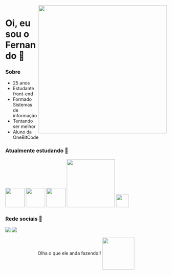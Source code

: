 <img src="https://media0.giphy.com/media/NXzgEkrXOilbi/giphy.webp?cid=ecf05e47zdivsgfll8t53asyvmb00mi4r3jvuyl2ta8y2jv7&rid=giphy.webp&ct=s" min-width="400px" max-width="400px" width="400px" align="right"/>


# Oi, eu sou o Fernando 🖖


### Sobre 

- 25 anos
- Estudante front-end
- Formado Sistemas de informação
- Tentando ser melhor
- Aluno da OneBitCode

### Atualmente estudando 👾
<div display="flex"> 
  <img src="https://media2.giphy.com/media/XAxylRMCdpbEWUAvr8/200w.webp?cid=ecf05e4728upete7rz0opot2f3hpr89301x0tqtf3xizxcdh&rid=200w.webp&ct=s" width="60" heigth="50"/> 
  <img src="https://media3.giphy.com/media/fsEaZldNC8A1PJ3mwp/giphy.gif?cid=ecf05e4728upete7rz0opot2f3hpr89301x0tqtf3xizxcdh&rid=giphy.gif&ct=s" width="60" heigth="50"/> 
  <img src="https://media4.giphy.com/media/ln7z2eWriiQAllfVcn/200w.webp?cid=ecf05e47re1vyayngjoaorycfb5qk9r81vusl1gq0gbasxi7&rid=200w.webp&ct=s" width="60" heigth="50"/>

<img src="https://media0.giphy.com/media/iFmw13LV1hHhViPPWz/200w.webp?cid=ecf05e472pl7uhfx2f97cdecw5hd3i50r2not0onrj8rwzyo&rid=200w.webp&ct=s" width="150" heigth="50">

<img src="https://external-content.duckduckgo.com/iu/?u=https%3A%2F%2Ficonape.com%2Fwp-content%2Fpng_logo_vector%2Ffigma-logo.png&f=1&nofb=1" width="40" />
</div>

### Rede sociais 🤝
[<img src="https://img.shields.io/badge/linkedin-%230077B5.svg?&style=for-the-badge&logo=linkedin&logoColor=white" />](https://www.linkedin.com/in/fernando-coelho-mendes/)
[![](https://camo.githubusercontent.com/b3d4671768bd0f9b6c8f410a25a96e0c5a4d135208d8910461e986f97e7985ab/68747470733a2f2f696d672e736869656c64732e696f2f62616467652f496e7374616772616d2d4534343035463f7374796c653d666f722d7468652d6261646765266c6f676f3d696e7374616772616d266c6f676f436f6c6f723d7768697465)](https://www.instagram.com/xnando_mendesx/)

<p align="center"> Olha o que ele anda fazendo!! <img align="center" src="https://media1.giphy.com/media/W1fCWWxDcFK53vpGHg/200w.webp?cid=ecf05e47ugfa1gsjpnohe8kjzusw59xlj5533660bd9bktt8&rid=200w.webp&ct=s" width="100"/></p>
 
